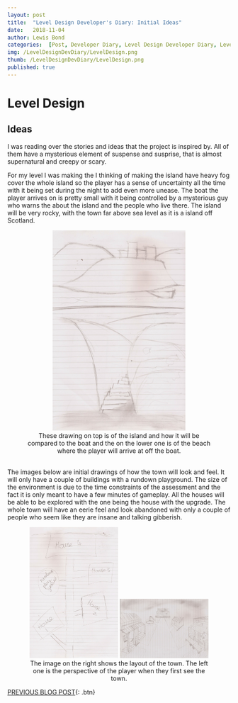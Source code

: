 ```yaml
---
layout: post
title:  "Level Design Developer's Diary: Initial Ideas"
date:   2018-11-04
author: Lewis Bond
categories:  [Post, Developer Diary, Level Design Developer Diary, Level Design Assessment]
img: /LevelDesignDevDiary/LevelDesign.png
thumb: /LevelDesignDevDiary/LevelDesign.png
published: true
---
```


<!--more-->

# Level Design

## Ideas

I was reading over the stories and ideas that the project is inspired by. All of them have a mysterious element of suspense and susprise, that is almost supernatural and creepy or scary. 

For my level I was making the I thinking of making the island have heavy fog cover the whole island so the player has a sense of uncertainty all the time with it being set during the night to add even more unease. The boat the player arrives on is pretty small with it being controlled by a mysterious guy who warns the about the island and the people who live there. The island will be very rocky, with the town far above sea level as it is a island off Scotland.
<center>
<figure>
    <img src="/assets/img/blog/LevelDesignDevDiary/LDAssIslandandBeachDesigns.jpg" width="300">
    <figcaption>These drawing on top is of the island and how it will be compared to the boat and the on the lower one is of the beach where the player will arrive at off the boat.</figcaption>
</figure>
</center>

<br/>
The images below are initial drawings of how the town will look and feel. It will only have a couple of buildings with a rundown playground. The size of the environment is due to the time constraints of the assessment and the fact it is only meant to have a few minutes of gameplay. All the houses will be able to be explored with the one being the house with the upgrade. The whole town will have an eerie feel and look abandoned with only a couple of people who seem like they are insane and talking gibberish.

<center>
	<figure class="half">
	<img src="/assets/img/blog/LevelDesignDevDiary/LDAssLayout.jpg" width="200">
	<img src="/assets/img/blog/LevelDesignDevDiary/LDAssInitialTownDesign.jpg" width="200">
	<figcaption>
		The image on the right shows the layout of the town. The left one is the perspective of the player when they first 	see the town.</figcaption>
</figure>
</center>

[PREVIOUS BLOG POST](https://lbondi7.github.io/post/developer%20diary/level%20design%20developer%20diary/level%20design%20assessment/LevDes-dev-diary-1/){: .btn}

